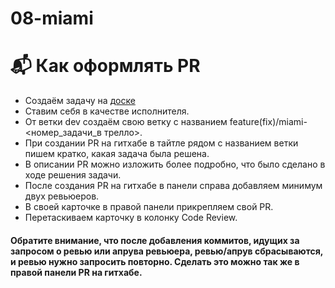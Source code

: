# 08-miami

# 📬 Как оформлять PR

- Создаём задачу на [доске](https://trello.com/b/IoOcRh3d/08-майами)
- Ставим себя в качестве исполнителя.
- От ветки dev создаём свою ветку с названием feature(fix)/miami-<номер_задачи_в трелло>.
- При создании PR на гитхабе в тайтле рядом с названием ветки пишем кратко, какая задача была решена.
- В описании PR можно изложить более подробно, что было сделано в ходе решения задачи.
- После создания PR на гитхабе в панели справа добавляем минимум двух ревьюеров.
- В своей карточке в правой панели прикрепляем свой PR.
- Перетаскиваем карточку в колонку Code Review. 

#### Обратите внимание, что после добавления коммитов, идущих за запросом о ревью или апрува ревьюера, ревью/апрув сбрасываются, и ревью нужно запросить повторно. Сделать это можно так же в правой панели PR на гитхабе.

